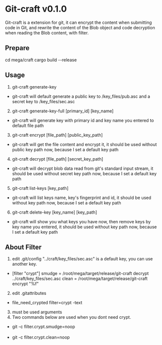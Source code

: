 # Git-craft v0.1.0

Git-craft is a extension for git, it can encrypt the content when submitting code in Git, and rewrite the content of the Blob object and code decryption when reading the Blob content, with filter.

## Prepare
 cd mega/craft
 cargo build --release

## Usage

1. git-craft generate-key
  - git-craft will default generate a public key to /key_files/pub.asc and a secret key to /key_files/sec.asc
2. git-craft generate-key-full [primary_id] [key_name]
  - git-craft will generate key with primary id and key name you entered to default file path
3. git-craft encrypt [file_path] [public_key_path]
  - git-craft will get the file content and encrypt it, it should be used without public key path now, because I set a default key path
4. git-craft decrypt [file_path] [secret_key_path]
  - git-craft will decrypt blob data read from git's standard input stream, it should be used without secret key path now, because I set a default key path
5. git-craft list-keys [key_path]
  - git-craft will list keys name, key's fingerprint and id, it should be used without key path now, because I set a default key path
6. git-craft delete-key [key_name] [key_path]
  - git-craft will show you what keys you have now, then remove keys by key name you entered, it should be used without key path now, because I set a default key path      
 


## About Filter
  
1. edit .git/config "../craft/key_files/sec.asc" is a default key, you can use another key.
- [filter "crypt"]
	      smudge = /root/mega/target/release/git-craft decrypt ../craft/key_files/sec.asc
        clean = /root/mega/target/release/git-craft encrypt "%f"
2. edit .gitattributes
- file_need_crypted filter=crypt -text
3. must be used arguments
  1. Two commands below are used when you dont need crypt. 
   - git -c filter.crypt.smudge=noop <option>
   - git -c filter.crypt.clean=noop <option>
	
 

